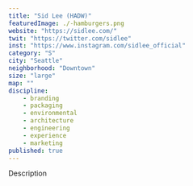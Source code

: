 ```yaml
---
title: "Sid Lee (HADW)"
featuredImage: ./-hamburgers.png
website: "https://sidlee.com/"
twit: "https://twitter.com/sidlee"
inst: "https://www.instagram.com/sidlee_official"
category: "S"
city: "Seattle"
neighborhood: "Downtown"
size: "large"
map: ""
discipline:
    - branding
    - packaging
    - environmental
    - architecture
    - engineering
    - experience
    - marketing
published: true
---
```


Description

